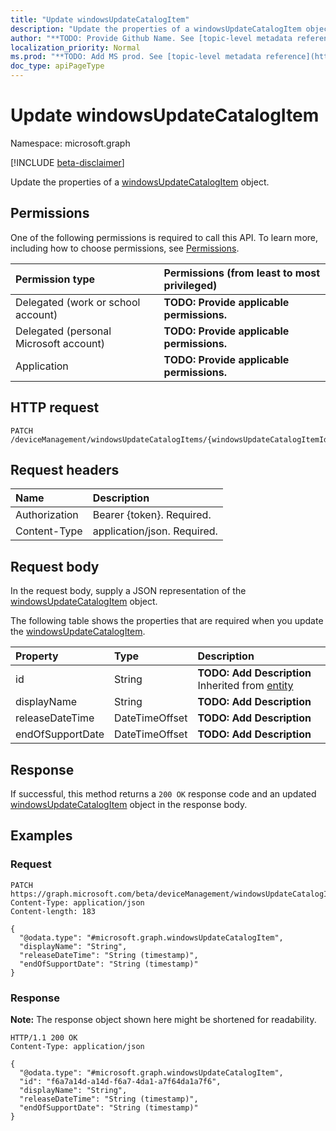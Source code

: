 ```yaml
---
title: "Update windowsUpdateCatalogItem"
description: "Update the properties of a windowsUpdateCatalogItem object."
author: "**TODO: Provide Github Name. See [topic-level metadata reference](https://msgo.azurewebsites.net/add/document/guidelines/metadata.html#topic-level-metadata)**"
localization_priority: Normal
ms.prod: "**TODO: Add MS prod. See [topic-level metadata reference](https://msgo.azurewebsites.net/add/document/guidelines/metadata.html#topic-level-metadata)**"
doc_type: apiPageType
---
```


# Update windowsUpdateCatalogItem
Namespace: microsoft.graph

[!INCLUDE [beta-disclaimer](../../includes/beta-disclaimer.md)]

Update the properties of a [windowsUpdateCatalogItem](../resources/intune-windowsupdatecatalogitem.md) object.

## Permissions
One of the following permissions is required to call this API. To learn more, including how to choose permissions, see [Permissions](/graph/permissions-reference).

|Permission type|Permissions (from least to most privileged)|
|:---|:---|
|Delegated (work or school account)|**TODO: Provide applicable permissions.**|
|Delegated (personal Microsoft account)|**TODO: Provide applicable permissions.**|
|Application|**TODO: Provide applicable permissions.**|

## HTTP request

<!-- {
  "blockType": "ignored"
}
-->
``` http
PATCH /deviceManagement/windowsUpdateCatalogItems/{windowsUpdateCatalogItemId}
```

## Request headers
|Name|Description|
|:---|:---|
|Authorization|Bearer {token}. Required.|
|Content-Type|application/json. Required.|

## Request body
In the request body, supply a JSON representation of the [windowsUpdateCatalogItem](../resources/intune-windowsupdatecatalogitem.md) object.

The following table shows the properties that are required when you update the [windowsUpdateCatalogItem](../resources/intune-windowsupdatecatalogitem.md).

|Property|Type|Description|
|:---|:---|:---|
|id|String|**TODO: Add Description** Inherited from [entity](../resources/entity.md)|
|displayName|String|**TODO: Add Description**|
|releaseDateTime|DateTimeOffset|**TODO: Add Description**|
|endOfSupportDate|DateTimeOffset|**TODO: Add Description**|



## Response

If successful, this method returns a `200 OK` response code and an updated [windowsUpdateCatalogItem](../resources/intune-windowsupdatecatalogitem.md) object in the response body.

## Examples

### Request
<!-- {
  "blockType": "request",
  "name": "update_windowsupdatecatalogitem"
}
-->
``` http
PATCH https://graph.microsoft.com/beta/deviceManagement/windowsUpdateCatalogItems/{windowsUpdateCatalogItemId}
Content-Type: application/json
Content-length: 183

{
  "@odata.type": "#microsoft.graph.windowsUpdateCatalogItem",
  "displayName": "String",
  "releaseDateTime": "String (timestamp)",
  "endOfSupportDate": "String (timestamp)"
}
```


### Response
**Note:** The response object shown here might be shortened for readability.
<!-- {
  "blockType": "response",
  "truncated": true
}
-->
``` http
HTTP/1.1 200 OK
Content-Type: application/json

{
  "@odata.type": "#microsoft.graph.windowsUpdateCatalogItem",
  "id": "f6a7a14d-a14d-f6a7-4da1-a7f64da1a7f6",
  "displayName": "String",
  "releaseDateTime": "String (timestamp)",
  "endOfSupportDate": "String (timestamp)"
}
```

